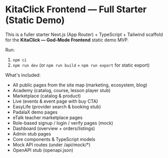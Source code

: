 # KitaClick Frontend — Full Starter (Static Demo)

This is a fuller starter Next.js (App Router) + TypeScript + Tailwind scaffold for the **KitaClick — God-Mode Frontend** static demo MVP.

Run:
1. `npm ci`
2. `npm run dev` (or `npm run build` + `npm run export` for static export)

What's included:
- All public pages from the site map (marketing, ecosystem, blog)
- Academy (catalog, course, lesson player stub)
- Marketplace (catalog & product)
- Live (events & event page with buy CTA)
- EasyLife (provider search & booking stub)
- PadalaX demo pages
- eTalk teacher marketplace pages
- Role-based signup / login / verify pages (mock)
- Dashboard (overview + orders/listings)
- Admin stub pages
- Core components & TypeScript models
- Mock API routes (under /api/mock/*)
- OpenAPI stub (openapi.json)
